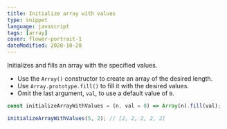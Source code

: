 ```yaml
---
title: Initialize array with values
type: snippet
language: javascript
tags: [array]
cover: flower-portrait-1
dateModified: 2020-10-20
---
```


Initializes and fills an array with the specified values.

- Use the `Array()` constructor to create an array of the desired length.
- Use `Array.prototype.fill()` to fill it with the desired values.
- Omit the last argument, `val`, to use a default value of `0`.

```js
const initializeArrayWithValues = (n, val = 0) => Array(n).fill(val);

initializeArrayWithValues(5, 2); // [2, 2, 2, 2, 2]
```
